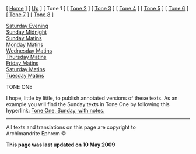 \[ [Home](index.md) \] \[ [Up](oktoich.md) \] \[ Tone 1 \]
\[ [Tone 2](tone_2.md) \] \[ [Tone 3](tone_3.md) \]
\[ [Tone 4](tone_4.md) \] \[ [Tone 5](tone_5.md) \]
\[ [Tone 6](tone_6.md) \] \[ [Tone 7](tone_7.md) \]
\[ [Tone 8](tone_8.md) \]

[Saturday Evening](sat1ec.md)  
[Sunday Midnight](sun1nc.md)  
[Sunday Matins](sun1mc.md)  
[Monday Matins](monday_matins.md)  
[Wednesday Matins](wednesday_matins.md)  
[Thursday Matins](thursday_matins2.md)  
[Friday Matins](friday_matins.md)  
[Saturday Matins](saturday_matins1.md)  
[Tuesday Matins](tues1mc.md)

TONE ONE

I hope, little by little, to publish annotated versions of these texts.
As an example you will find the Sunday texts in Tone One by following
this hyperlink: [Tone One, Sunday, with notes.](tone_1_sunday.md)

-----

All texts and translations on this page are copyright to  
Archimandrite Ephrem ©

**This page was last updated on 10 May 2009**

